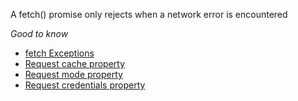 A fetch() promise only rejects when a network error is encountered

*Good to know*
- [fetch Exceptions](https://developer.mozilla.org/en-US/docs/Web/API/fetch#exceptions)
- [Request cache property](https://developer.mozilla.org/en-US/docs/Web/API/Request/cache)
- [Request mode property](https://developer.mozilla.org/en-US/docs/Web/API/Request/mode)
- [Request credentials property](https://developer.mozilla.org/en-US/docs/Web/API/fetch#credentials)